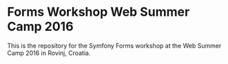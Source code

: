 Forms Workshop Web Summer Camp 2016
===================================

This is the repository for the Symfony Forms workshop
at the Web Summer Camp 2016 in Rovinj, Croatia.
